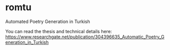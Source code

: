 # romtu
Automated Poetry Generation in Turkish

You can read the thesis and technical details here: https://www.researchgate.net/publication/304396635_Automatic_Poetry_Generation_in_Turkish
